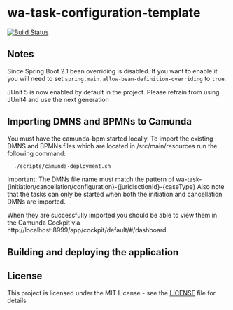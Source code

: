# wa-task-configuration-template

[![Build Status](https://travis-ci.org/hmcts/wa-task-configuration-template.svg?branch=master)](https://travis-ci.org/hmcts/wa-task-configuration-template)

## Notes

Since Spring Boot 2.1 bean overriding is disabled. If you want to enable it you will need to set `spring.main.allow-bean-definition-overriding` to `true`.

JUnit 5 is now enabled by default in the project. Please refrain from using JUnit4 and use the next generation

## Importing DMNS and BPMNs to Camunda
You must have the camunda-bpm started locally. 
To import the existing DMNS and BPMNs files which are located in /src/main/resources
run the following command:

```bash
  ./scripts/camunda-deployment.sh
```

Important: The DMNs file name must match the pattern of wa-task-{initiation/cancellation/configuration}-{juridisctionId}-{caseType} 
Also note that the tasks can only be started when both the initiation and cancellation DMNs are imported.

When they are successfully imported you should be able to view them in the Camunda Cockpit
via http://localhost:8999/app/cockpit/default/#/dashboard

## Building and deploying the application


## License

This project is licensed under the MIT License - see the [LICENSE](LICENSE) file for details

